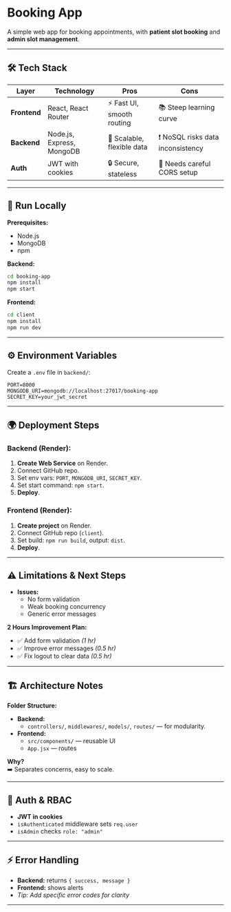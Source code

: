 # Booking App

A simple web app for booking appointments, with **patient slot booking** and **admin slot management**.

---

## 🛠 Tech Stack

| Layer      | Technology            | Pros                              | Cons                        |
| ---------- | --------------------- | --------------------------------- | --------------------------- |
| **Frontend** | React, React Router   | ⚡ Fast UI, smooth routing         | 📚 Steep learning curve      |
| **Backend**  | Node.js, Express, MongoDB | 🚀 Scalable, flexible data         | ❗ NoSQL risks data inconsistency |
| **Auth**     | JWT with cookies      | 🔒 Secure, stateless               | 📶 Needs careful CORS setup  |

---

## 🚀 Run Locally

**Prerequisites:**  
- Node.js  
- MongoDB  
- npm

**Backend:**
```bash
cd booking-app
npm install
npm start
```

**Frontend:**
```bash
cd client
npm install
npm run dev
```

---

## ⚙️ Environment Variables

Create a `.env` file in `backend/`:

```env
PORT=8000
MONGODB_URI=mongodb://localhost:27017/booking-app
SECRET_KEY=your_jwt_secret
```

---

## 🌍 Deployment Steps

### Backend (Render):

1. **Create Web Service** on Render.
2. Connect GitHub repo.
3. Set env vars: `PORT`, `MONGODB_URI`, `SECRET_KEY`.
4. Set start command: `npm start`.
5. **Deploy**.

### Frontend (Render):

1. **Create project** on Render.
2. Connect GitHub repo (`client`).
3. Set build: `npm run build`, output: `dist`.
4. **Deploy**.

---

## ⚠️ Limitations & Next Steps

- **Issues:**  
  - No form validation  
  - Weak booking concurrency  
  - Generic error messages

**2 Hours Improvement Plan:**
- ✅ Add form validation _(1 hr)_
- ✅ Improve error messages _(0.5 hr)_
- ✅ Fix logout to clear data _(0.5 hr)_

---

## 🏗 Architecture Notes

**Folder Structure:**

- **Backend:**  
  - `controllers/`, `middlewares/`, `models/`, `routes/` — for modularity.
- **Frontend:**  
  - `src/components/` — reusable UI  
  - `App.jsx` — routes

**Why?**  
➡️ Separates concerns, easy to scale.

---

## 🔑 Auth & RBAC

- **JWT in cookies**
- `isAuthenticated` middleware sets `req.user`
- `isAdmin` checks `role: "admin"`

---

## ⚡ Error Handling

- **Backend:** returns `{ success, message }`
- **Frontend:** shows alerts  
- _Tip: Add specific error codes for clarity_

---
